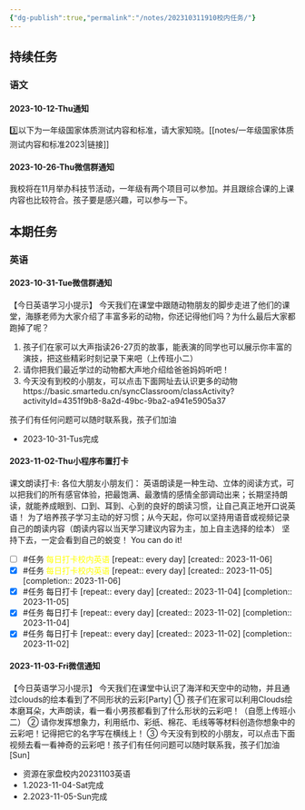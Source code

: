 ```yaml
---
{"dg-publish":true,"permalink":"/notes/202310311910校内任务/"}
---
```




## 持续任务
### 语文
#### 2023-10-12-Thu通知

<div class="transclusion internal-embed is-loaded"><div class="markdown-embed">



3️⃣以下为一年级国家体质测试内容和标准，请大家知晓。[[notes/一年级国家体质测试内容和标准2023\|链接]] 

</div></div>

#### 2023-10-26-Thu微信群通知

<div class="transclusion internal-embed is-loaded"><div class="markdown-embed">



我校将在11月举办科技节活动，一年级有两个项目可以参加。并且跟综合课的上课内容也比较符合。孩子要是感兴趣，可以参与一下。 

</div></div>

## 本期任务
### 英语
#### 2023-10-31-Tue微信群通知
【今日英语学习小提示】
今天我们在课堂中跟随动物朋友的脚步走进了他们的课堂，海豚老师为大家介绍了丰富多彩的动物，你还记得他们吗？为什么最后大家都跑掉了呢？
1. 孩子们在家可以大声指读26-27页的故事，能表演的同学也可以展示你丰富的演技，把这些精彩时刻记录下来吧（上传班小二）
2. 请你把我们最近学过的动物都大声地介绍给爸爸妈妈听吧！
3. 今天没有到校的小朋友，可以点击下面网址去认识更多的动物https://basic.smartedu.cn/syncClassroom/classActivity?activityId=4351f9b8-8a2d-49bc-9ba2-a941e5905a37 

孩子们有任何问题可以随时联系我，孩子们加油
- 2023-10-31-Tus完成
#### 2023-11-02-Thu小程序布置打卡
课文朗读打卡:
各位大朋友小朋友们：
      英语朗读是一种生动、立体的阅读方式，可以把我们的所有感官体验，把最饱满、最激情的感情全部调动出来；长期坚持朗读，就能养成眼到、口到、耳到、心到的良好的朗读习惯，让自己真正地开口说英语！
为了培养孩子学习主动的好习惯；从今天起，你可以坚持用语音或视频记录自己的朗读内容（朗读内容以当天学习建议内容为主，加上自主选择的绘本）
坚持下去，一定会看到自己的蜕变！
You can do it!
- [ ] #任务 <font color=yellow>每日打卡校内英语</font>  [repeat:: every day]  [created:: 2023-11-06]
- [x] #任务 <font color=yellow>每日打卡校内英语</font>  [repeat:: every day]  [created:: 2023-11-05]  [completion:: 2023-11-06]
- [x] #任务 每日打卡  [repeat:: every day]  [created:: 2023-11-04]  [completion:: 2023-11-05]
- [x] #任务 每日打卡  [repeat:: every day]  [created:: 2023-11-02]  [completion:: 2023-11-04]
- [x] #任务 每日打卡  [repeat:: every day]  [created:: 2023-11-02]  [completion:: 2023-11-02]
#### 2023-11-03-Fri微信通知
【今日英语学习小提示】
今天我们在课堂中认识了海洋和天空中的动物，并且通过clouds的绘本看到了不同形状的云彩[Party]
① 孩子们在家可以利用Clouds绘本磨耳朵，大声朗读，看一看小男孩都看到了什么形状的云彩吧！（自愿上传班小二）
② 请你发挥想象力，利用纸巾、彩纸、棉花、毛线等等材料创造你想象中的云彩吧！记得把它的名字写在横线上！
③ 今天没有到校的小朋友，可以点击下面视频去看一看神奇的云彩吧！孩子们有任何问题可以随时联系我，孩子们加油[Sun]
- 资源在家盘校内20231103英语
- 1.2023-11-04-Sat完成
- 2.2023-11-05-Sun完成